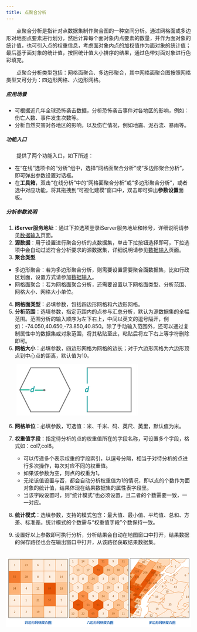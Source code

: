 ```yaml
---
title: 点聚合分析
---
```


　　点聚合分析是指针对点数据集制作聚合图的一种空间分析。通过网格面或多边形对地图点要素进行划分，然后计算每个面对象内点要素的数量，并作为面对象的统计值，也可引入点的权重信息，考虑面对象内点的加权值作为面对象的统计值；最后基于面对象的统计值，按照统计值大小排序的结果，通过色带对面对象进行色彩填充。

　　点聚合分析类型包括：网格面聚合、多边形聚合，其中网格面聚合图按照网格类型又可分为：四边形网格、六边形网格。

##### 应用场景

- 可根据近几年全球恐怖袭击数据，分析恐怖袭击事件对各地区的影响，例如：伤亡人数、事件发生次数等。
- 分析自然灾害对各地区的影响，以及伤亡情况，例如地震、泥石流、暴雨等。

##### 功能入口

　　提供了两个功能入口，如下所述：

- 在“在线”选项卡的“分析”组中，选择“网格面聚合分析”或“多边形聚合分析”，即可弹出参数设置对话框。
- 在**工具箱**，双击“在线分析”中的“网格面聚合分析”或“多边形聚合分析”，或者选中对应功能，将其拖拽到“可视化建模”窗口中，双击即可弹出**参数设置**面板。

##### 分析参数说明


1. **iServer服务地址**：通过下拉选项登录iServer服务地址和帐号，详细说明请参见[数据输入](DataInputType.html)页面。
2. **源数据**：用于设置进行聚合分析的点数据集，单击下拉按钮选择即可，下拉选项中会自动过滤符合分析要求的源数据集，详细说明请参见[数据输入](DataInputType.html)页面。
3. **聚合类型**
  - 多边形聚合：若为多边形聚合分析，则需要设置需要聚合面数据集，比如行政区划面，设置方式请参加[数据输入](DataInputType.html)。
  - 网格面聚合：若为网格面聚合分析，还需要设置以下网格面类型、分析范围、网格大小、网格大小单位。

<!--   - 多边形聚合：根据指定的面数据集中多边形对象范围，来统计每个多边形内点要素的数量，若选择该方法，则需要设置需要聚合面数据集，比如行政区划面，设置方式请参加[数据输入](DataInputType.html)页面。
   - 网格面聚合：是指根据指定的网格大小，将分析范围划分若干个四边形或六边形，再将指定点要素数量汇总到各个网格中。选择网格面汇总需要设置以下网格面类型、分析范围、网格大小、网格大小单位。-->
4. **网格面类型**：必填参数，包括四边形网格和六边形网格。
5. **分析范围**：选填参数，指定范围内的点参与汇总分析，默认为源数据集的全幅范围。范围分析的输入顺序为左下右上，中间以英文的逗号隔开，例如：-74.050,40.650,-73.850,40.850。除了手动输入范围外，还可以通过复制属性中的数据集或对象范围，将其粘贴至此，粘贴后将左下右上等字符删除即可。
5. **网格大小**：必填参数，四边形网格为网格的边长；对于六边形网格为六边形顶点到中心点的距离，默认值为10。

　　![](img/GridWidth.png)

6. **网格单位**：必填参数，可选值：米、千米、码、英尺、英里，默认值为米。
7. **权重值字段**：指定待分析的点的权重值所在的字段名称，可设置多个字段，格式如：col7,col8。
   - 可以传递多个表示权重的字段索引，以逗号分隔，相当于对待分析的点进行多次操作，每次对应不同的权重值。
   - 如果该参数为空，则点的权重为1。
   - 无论该值设置与否，都会自动分析权重值为1的情况，即以点的个数作为面对象的统计值，结果体现在结果数据集的属性表字段里。
   - 当该字段设置时，则“统计模式”也必须设置，且二者的个数需要一致，一一对应。

8. **统计模式**：选填参数，支持的模式包含：最大值、最小值、平均值、总和、方差、标准差。统计模式的个数需与“权重值字段”个数保持一致。

9. 设置好以上参数即可执行分析，分析结果会自动在地图窗口中打开，结果数据的保存路径也会在输出窗口中打开，从该路径获取结果数据集。

　　![](img/AggregatePoints.png)

